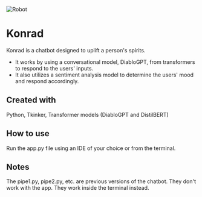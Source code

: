 ![Robot](https://user-images.githubusercontent.com/107734531/174697454-30c886b6-c1fc-4324-ab8c-cbf84b43344b.jpg)
# Konrad
Konrad is a chatbot designed to uplift a person's spirits.

- It works by using a conversational model, DiabloGPT, from transformers to respond to the users' inputs. 
- It also utilizes a sentiment analysis model to determine the users' mood and respond accordingly.

## Created with
Python, Tkinker, Transformer models (DiabloGPT and DistilBERT)

## How to use
Run the app.py file using an IDE of your choice or from the terminal.

## Notes
The pipe1.py, pipe2.py, etc. are previous versions of the chatbot. They don't work with the app. They work inside the terminal instead.
